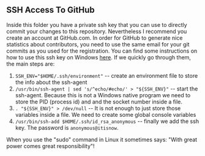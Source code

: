SSH Access To GitHub
-----------------------

Inside this folder you have a private ssh key that you can use to directly commit your changes to this repository.
Nevertheless I recommend you create an account at GitHub.com.
In order for GitHub to generate nice statistics about contributors, you need to use the same email for your git commits as you used for the registration.
You can find some instructions on how to use this ssh key on Windows [here](https://sites.google.com/site/axusdev/tutorials/createsshkeysinmsys).
If we quickly go through them, the main steps are:

1. `SSH_ENV="$HOME/.ssh/environment"` -- create an environment file to store the info about the ssh-agent
2. `/usr/bin/ssh-agent | sed 's/^echo/#echo/' > "${SSH_ENV}"` -- start the ssh-agent. Because this is not a Windows native program we need to store the PID (process id) and and the socket number inside a file.
3. `. "${SSH_ENV}" > /dev/null` -- It is not enough to just store those variables inside a file.
We need to create some global console variables
4. `/usr/bin/ssh-add $HOME/.ssh/id_rsa_anonymous` -- finally we add the ssh key. The password is `anonymous@itisnow`.

When you use the "sudo" command in Linux it sometimes says: "With great power comes great responsibility"!